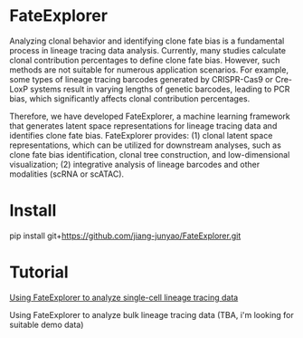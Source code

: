 # FateExplorer
Analyzing clonal behavior and identifying clone fate bias is a fundamental process in lineage tracing data analysis. Currently, many studies calculate clonal contribution percentages to define clone fate bias. However, such methods are not suitable for numerous application scenarios. For example, some types of lineage tracing barcodes generated by CRISPR-Cas9 or Cre-LoxP systems result in varying lengths of genetic barcodes, leading to PCR bias, which significantly affects clonal contribution percentages.

Therefore, we have developed FateExplorer, a machine learning framework that generates latent space representations for lineage tracing data and identifies clone fate bias. FateExplorer provides: (1) clonal latent space representations, which can be utilized for downstream analyses, such as clone fate bias identification, clonal tree construction, and low-dimensional visualization; (2) integrative analysis of lineage barcodes and other modalities (scRNA or scATAC).

# Install
pip install git+https://github.com/jiang-junyao/FateExplorer.git

# Tutorial
[Using FateExplorer to analyze single-cell lineage tracing data](https://jiang-junyao.github.io/FateExplorer/sclt_larry_example) 

Using FateExplorer to analyze bulk lineage tracing data (TBA, i'm looking for suitable demo data)
